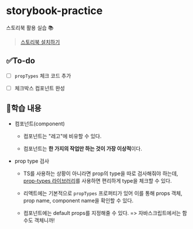 # storybook-practice
스토리북 활용 실습 📚

> [스토리북 설치하기](https://storybook.js.org/docs/react/get-started/install)

## ✅To-do

- [ ] `propTypes` 체크 코드 추가

- [ ] 체크박스 컴포넌트 완성

## 🔎학습 내용

- 컴포넌트(component)

  - 컴포넌트는 "레고"에 비유할 수 있다.

  - 컴포넌트는 **한 가지의 작업만 하는 것이 가장 이상적**이다.

- prop type 검사

  - TS를 사용하는 상황이 아니라면 prop의 type을 따로 검사해줘야 하는데, [prop-types 라이브러리](https://www.npmjs.com/package/prop-types)를 사용하면 편리하게 type을 체크할 수 있다.

  - 리액트에는 기본적으로 `propTypes` 프로퍼티가 있어 이를 통해 props 객체, prop name, component name을 확인할 수 있다.

  - 컴포넌트에는 default props를 지정해줄 수 있다. => 자바스크립트에서는 함수도 객체니까!
